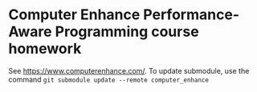 # Computer Enhance Performance-Aware Programming course homework

See https://www.computerenhance.com/.
To update submodule, use the command `git submodule update --remote computer_enhance`
